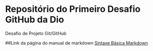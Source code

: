 # Repositório do Primeiro Desafio GitHub da Dio
Desafio de Projeto Git/GitHub

##Link da página do manual de markdown
[Sintaxe Básica Markdown](https://www.markdownguide.org/basic-syntax/)
